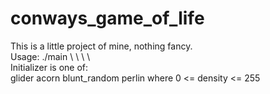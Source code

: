 # conways_game_of_life

<head>
This is a little project of mine, nothing fancy.
</head>
<body>
<div>
Usage: ./main \<Cells x\> \<Cells y\> \<Initializer\> \<Intitializer args\>
</div>
<div>
Initializer is one of:
</div>
                glider
                acorn
                blunt_random
                perlin <density>    where 0 <= density <= 255
</body>
